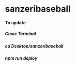 # sanzeribaseball

#### To update
##### Close Terminal
##### cd Desktop/sanzeribaseball
##### npm run deploy
